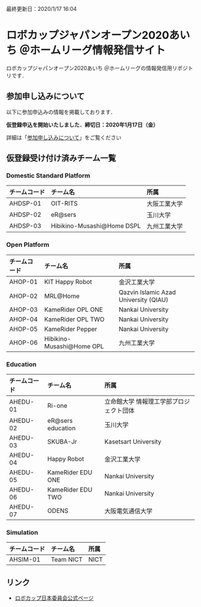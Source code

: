 最終更新日：2020/1/17 16:04

# ロボカップジャパンオープン2020あいち ＠ホームリーグ情報発信サイト
ロボカップジャパンオープン2020あいち ＠ホームリーグの情報発信用リポジトリです．

## 参加申し込みについて
以下に参加申込みの情報を掲載しております．

**仮登録申込を開始いたしました．締切日：2020年1月17日（金）**

詳細は「[参加申し込みについて](Registration.md)」をご覧ください

## 仮登録受け付け済みチーム一覧

### Domestic Standard Platform
| チームコード | チーム名 | 所属 |
|:-|:-|:-|
| AHDSP-01 | OIT-RITS | 大阪工業大学 |
| AHDSP-02 | eR@sers | 玉川大学 |
| AHDSP-03 | Hibikino-Musashi@Home DSPL | 九州工業大学 |

### Open Platform
| チームコード | チーム名 | 所属 |
|:-|:-|:-|
| AHOP-01 | KIT Happy Robot | 金沢工業大学 |
| AHOP-02 | MRL@Home | Qazvin Islamic Azad University (QIAU) |
| AHOP-03 | KameRider OPL ONE | Nankai University |
| AHOP-04 | KameRider OPL TWO | Nankai University |
| AHOP-05 | KameRider Pepper | Nankai University |
| AHOP-06 | Hibikino-Musashi@Home OPL | 九州工業大学 |

### Education
| チームコード | チーム名 | 所属 |
|:-|:-|:-|
| AHEDU-01 | Ri-one | 立命館大学 情報理工学部プロジェクト団体 |
| AHEDU-02 | eR@sers education | 玉川大学 |
| AHEDU-03 | SKUBA-Jr | Kasetsart University |
| AHEDU-04 | Happy Robot | 金沢工業大学 |
| AHEDU-05 | KameRider EDU ONE | Nankai University |
| AHEDU-06 | KameRider EDU TWO | Nankai University |
| AHEDU-07 | ODENS | 大阪電気通信大学 |

### Simulation
| チームコード | チーム名 | 所属 |
|:-|:-|:-|
| AHSIM-01 | Team NICT | NICT |


## リンク
- [ロボカップ日本委員会公式ページ](http://www.robocup.or.jp/japanopen2020/)

